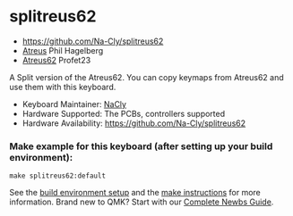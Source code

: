 # splitreus62

- https://github.com/Na-Cly/splitreus62
- [Atreus](https://github.com/technomancy/atreus) Phil Hagelberg
- [Atreus62](https://github.com/profet23/atreus62) Profet23

A Split version of the Atreus62. You can copy keymaps from Atreus62 and use them with this keyboard.

* Keyboard Maintainer: [NaCly](https://github.com/Na-Cly)
* Hardware Supported: The PCBs, controllers supported
* Hardware Availability: https://github.com/Na-Cly/splitreus62 
### Make example for this keyboard (after setting up your build environment):

    make splitreus62:default

See the [build environment setup](https://docs.qmk.fm/#/getting_started_build_tools) and the [make instructions](https://docs.qmk.fm/#/getting_started_make_guide) for more information. Brand new to QMK? Start with our [Complete Newbs Guide](https://docs.qmk.fm/#/newbs).
